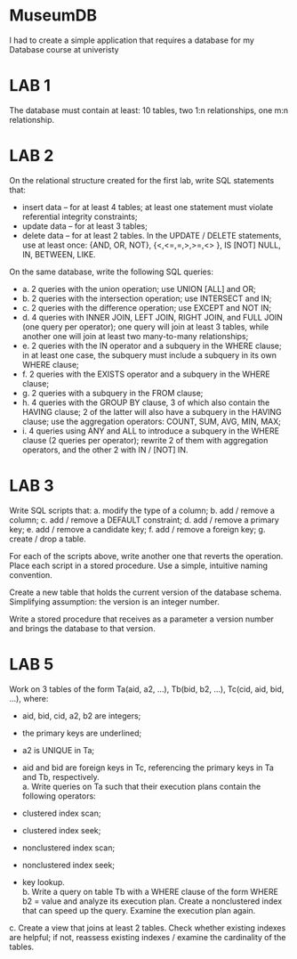 # MuseumDB
I had to create a simple application that requires a database for my Database course at univeristy

# LAB 1
The database must contain at least: 10 tables, two 1:n relationships, one m:n relationship.

# LAB 2
On the relational structure created for the first lab, write SQL statements that:

- insert data – for at least 4 tables; at least one statement must violate referential integrity constraints;
- update data – for at least 3 tables;
- delete data – for at least 2 tables.
  In the UPDATE / DELETE statements, use at least once: {AND, OR, NOT},  {<,<=,=,>,>=,<> }, IS [NOT] NULL, IN, BETWEEN, LIKE.

On the same database, write the following SQL queries:

- a. 2 queries with the union operation; use UNION [ALL] and OR;
- b. 2 queries with the intersection operation; use INTERSECT and IN;
- c. 2 queries with the difference operation; use EXCEPT and NOT IN;
- d. 4 queries with INNER JOIN, LEFT JOIN, RIGHT JOIN, and FULL JOIN (one query per operator); one query will join at least 3 tables, while another one will join at least two many-to-many relationships;
- e. 2 queries with the IN operator and a subquery in the WHERE clause; in at least one case, the subquery must include a subquery in its own WHERE clause;
- f. 2 queries with the EXISTS operator and a subquery in the WHERE clause;
- g. 2 queries with a subquery in the FROM clause;                         
- h. 4 queries with the GROUP BY clause, 3 of which also contain the HAVING clause; 2 of the latter will also have a subquery in the HAVING clause; use the aggregation operators: COUNT, SUM, AVG, MIN, MAX;
- i. 4 queries using ANY and ALL to introduce a subquery in the WHERE clause (2 queries per operator); rewrite 2 of them with aggregation operators, and the other 2 with IN / [NOT] IN.

# LAB 3

Write SQL scripts that:
a. modify the type of a column;
b. add / remove a column;
c. add / remove a DEFAULT constraint;
d. add / remove a primary key;
e. add / remove a candidate key;
f. add / remove a foreign key;
g. create / drop a table.

For each of the scripts above, write another one that reverts the operation. Place each script in a stored procedure. Use a simple, intuitive naming convention.  

Create a new table that holds the current version of the database schema. Simplifying assumption: the version is an integer number.  

Write a stored procedure that receives as a parameter a version number and brings the database to that version.  

# LAB 5
Work on 3 tables of the form Ta(aid, a2, …), Tb(bid, b2, …), Tc(cid, aid, bid, …), where:

- aid, bid, cid, a2, b2 are integers;
- the primary keys are underlined;
- a2 is UNIQUE in Ta;
- aid and bid are foreign keys in Tc, referencing the primary keys in Ta and Tb, respectively.  
a. Write queries on Ta such that their execution plans contain the following operators:

- clustered index scan;
- clustered index seek;
- nonclustered index scan;
- nonclustered index seek;
- key lookup.  
b. Write a query on table Tb with a WHERE clause of the form WHERE b2 = value and analyze its execution plan. Create a nonclustered index that can speed up the query. Examine the execution plan again.

c. Create a view that joins at least 2 tables. Check whether existing indexes are helpful; if not, reassess existing indexes / examine the cardinality of the tables.

